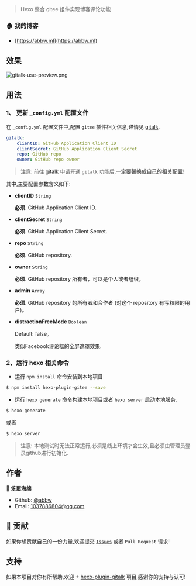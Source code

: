 > Hexo 整合 gitee 组件实现博客评论功能

### 🏠 我的博客

- [https://abbw.ml](https://abbw.ml)

## 效果

![gitalk-use-preview.png](gitalk-use-preview.png)

## 用法

### 1、 更新 `_config.yml` 配置文件

在 `_config.yml` 配置文件中,配置 `gitee` 插件相关信息,详情见 [gitalk](https://github.com/gitalk/gitalk).

```yml
gitalk:
    clientID: GitHub Application Client ID
    clientSecret: GitHub Application Client Secret
    repo: GitHub repo
    owner: GitHub repo owner
```

> 注意: 前往 [gitalk](https://github.com/gitalk/gitalk) 申请开通 `gitalk` 功能后,**一定要替换成自己的相关配置**!

其中,主要配置参数含义如下: 

- **clientID** `String` 

  **必须**. GitHub Application Client ID.

- **clientSecret** `String` 

  **必须**. GitHub Application Client Secret.

- **repo** `String` 

  **必须**. GitHub repository.

- **owner** `String` 

  **必须**. GitHub repository 所有者，可以是个人或者组织。

- **admin** `Array` 

  **必须**. GitHub repository 的所有者和合作者 (对这个 repository 有写权限的用户)。

- **distractionFreeMode** `Boolean` 
  
  Default: false。

  类似Facebook评论框的全屏遮罩效果.

### 2、运行 hexo 相关命令

- 运行 `npm install` 命令安装到本地项目

```bash
$ npm install hexo-plugin-gitee --save
```

- 运行 `hexo generate` 命令构建本地项目或者 `hexo server` 启动本地服务.

```bash
$ hexo generate
```

或者

```bash
$ hexo server
```

> 注意: 本地测试时无法正常运行,必须是线上环境才会生效,且必须由管理员登录github进行初始化.

## 作者

👤 **笨蛋海绵**

- Github: [@abbw](https://github.com/abbw)
- Email: [1037886804@qq.com](mailto:1037886804@qq.com)

## 🤝 贡献

如果你想贡献自己的一份力量,欢迎提交 [`Issues`](https://github.com/abbw/hexo-plugin-giftee/issues) 或者 `Pull Request` 请求!

## 支持

如果本项目对你有所帮助,欢迎 ⭐️ [hexo-plugin-gitalk](https://github.com/abbw/hexo-plugin-gitee) 项目,感谢你的支持与认可!
